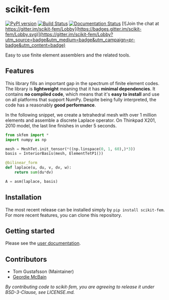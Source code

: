 # scikit-fem

[![PyPI version](https://badge.fury.io/py/scikit-fem.svg)](https://badge.fury.io/py/scikit-fem)
[![Build Status](https://travis-ci.com/kinnala/scikit-fem.svg?branch=master)](https://travis-ci.com/kinnala/scikit-fem)
[![Documentation Status](https://readthedocs.org/projects/scikit-fem/badge/?version=latest)](https://scikit-fem.readthedocs.io/en/latest/?badge=latest)
[![Join the chat at https://gitter.im/scikit-fem/Lobby](https://badges.gitter.im/scikit-fem/Lobby.svg)](https://gitter.im/scikit-fem/Lobby?utm_source=badge&utm_medium=badge&utm_campaign=pr-badge&utm_content=badge)

Easy to use finite element assemblers and the related tools.

## Features

This library fills an important gap in the spectrum of finite element codes.
The library is **lightweight** meaning that it has **minimal dependencies**.
It contains **no compiled code**, which means that it's **easy to install** and
use on all platforms that support NumPy.  Despite being fully interpreted, the
code has a reasonably **good performance**.

In the following snippet, we create a tetrahedral mesh with over 1 million
elements and assemble a discrete Laplace operator. On Thinkpad X201, 2010
model, the last line finishes in under 5 seconds.

```python
from skfem import *
import numpy as np

mesh = MeshTet.init_tensor(*((np.linspace(0, 1, 60),)*3))
basis = InteriorBasis(mesh, ElementTetP1())

@bilinear_form
def laplace(u, du, v, dv, w):
    return sum(du*dv)

A = asm(laplace, basis)
```

## Installation

The most recent release can be installed simply by `pip install scikit-fem`.
For more recent features, you can clone this repository.

## Getting started

Please see the [user documentation](https://scikit-fem.readthedocs.io).

## Contributors

- Tom Gustafsson (Maintainer)
- [Geordie McBain](https://github.com/gdmcbain)

*By contributing code to scikit-fem, you are agreeing to release it under BSD-3-Clause, see LICENSE.md.*
